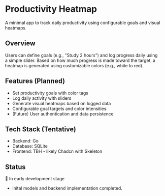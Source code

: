 # Productivity Heatmap

A minimal app to track daily productivity using configurable goals and visual heatmaps.

## Overview

Users can define goals (e.g., "Study 2 hours") and log progress daily using a simple slider. Based on how much progress is made toward the target, a heatmap is generated using customizable colors (e.g., white to red).

## Features (Planned)
- Set productivity goals with color tags
- Log daily activity with sliders
- Generate visual heatmaps based on logged data
- Configurable goal targets and color intensities
- (Future) User authentication and data persistence

## Tech Stack (Tentative)
- Backend: Go
- Database: SQLite 
- Frontend: TBH - likely Chadcn with Skeleton

## Status
🚧 In early development stage
- inital models and backend implementation completed. 
